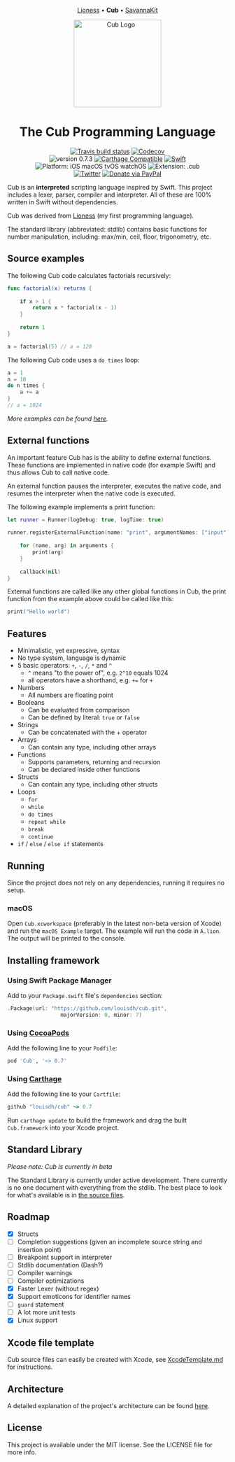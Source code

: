 <p align="center">
  <a href="https://github.com/louisdh/lioness">Lioness</a> &bull;
  <b> Cub </b> &bull;
  <a href="https://github.com/louisdh/savannakit">SavannaKit</a>
</p>

<p align="center">
<img src="docs/resources/readme/logo@2x.png" alt="Cub Logo" height="200px">
</p>

<h1 align="center">The Cub Programming Language</h1>

<p align="center">
<a href="https://travis-ci.org/louisdh/cub"><img src="https://travis-ci.org/louisdh/cub.svg?branch=master" alt="Travis build status"/></a>
<a href="https://codecov.io/gh/louisdh/cub"><img src="https://codecov.io/gh/louisdh/cub/branch/master/graph/badge.svg" alt="Codecov"/></a>
<br>
<img src="https://img.shields.io/badge/version-0.7.3-blue.svg" style="max-height: 300px;" alt="version 0.7.3">
<a href="https://github.com/Carthage/Carthage"><img src="https://img.shields.io/badge/Carthage-compatible-4bc51d.svg?style=flat" style="max-height: 300px;" alt="Carthage Compatible"/></a>
<a href="https://developer.apple.com/swift/"><img src="https://img.shields.io/badge/Swift-4.1-orange.svg?style=flat" style="max-height: 300px;" alt="Swift"/></a>
<img src="https://img.shields.io/badge/Platforms-iOS%20%7C%20macOS%20%7C%20tvOS%20%7C%20watchOS%20%7C%20Linux-lightgrey.svg" style="max-height: 300px;" alt="Platform: iOS macOS tvOS watchOS">
<img src="https://img.shields.io/badge/extension-.cub-FF9C27.svg" style="max-height: 300px;" alt="Extension: .cub">
<br>
<a href="http://twitter.com/LouisDhauwe"><img src="https://img.shields.io/badge/Twitter-@LouisDhauwe-blue.svg?style=flat" style="max-height: 300px;" alt="Twitter"/></a>
<a href="https://paypal.me/louisdhauwe"><img src="https://img.shields.io/badge/Donate-PayPal-green.svg?style=flat" alt="Donate via PayPal"/></a>
</p>

Cub is an **interpreted** scripting language inspired by Swift. This project includes a lexer, parser, compiler and interpreter. All of these are 100% written in Swift without dependencies. 

Cub was derived from [Lioness](https://github.com/louisdh/lioness) (my first programming language).

The standard library (abbreviated: stdlib) contains basic functions for number manipulation, including: max/min, ceil, floor, trigonometry, etc.


## Source examples
The following Cub code calculates factorials recursively:

```swift
func factorial(x) returns {
	
    if x > 1 {
        return x * factorial(x - 1)
    }
	
    return 1
}

a = factorial(5) // a = 120
```

The following Cub code uses a ```do times``` loop:

```swift
a = 1
n = 10
do n times {
    a += a
}
// a = 1024
```

*More examples can be found [here](Source%20examples).*

## External functions
An important feature Cub has is the ability to define external functions. These functions are implemented in native code (for example Swift) and thus allows Cub to call native code.

An external function pauses the interpreter, executes the native code, and resumes the interpreter when the native code is executed.

The following example implements a print function:

```swift
let runner = Runner(logDebug: true, logTime: true)
		
runner.registerExternalFunction(name: "print", argumentNames: ["input"], returns: true) { (arguments, callback) in
			
	for (name, arg) in arguments {
		print(arg)
	}
			
	callback(nil)
}

```

External functions are called like any other global functions in Cub, the print function from the example above could be called like this:

```swift
print("Hello world")
```


## Features

* Minimalistic, yet expressive, syntax
* No type system, language is dynamic
* 5 basic operators: ```+```, ```-```, ```/```, ```*``` and ```^```
	* ```^``` means "to the power of", e.g. ```2^10``` equals 1024
	* all operators have a shorthand, e.g. ```+=``` for ```+```
* Numbers
	* All numbers are floating point 
* Booleans
	* Can be evaluated from comparison
	* Can be defined by literal: ```true``` or ```false``` 
* Strings
	* Can be concatenated with the + operator 
* Arrays
	* Can contain any type, including other arrays  
* Functions
	* Supports parameters, returning and recursion 
	* Can be declared inside other functions
* Structs
	* Can contain any type, including other structs  
* Loops
	* ```for```
	* ```while```
	* ```do times```
	* ```repeat while```
	* ```break```
	* ```continue```
* ```if``` / ```else``` / ```else if``` statements

## Running
Since the project does not rely on any dependencies, running it requires no setup. 

### macOS
Open ```Cub.xcworkspace``` (preferably in the latest non-beta version of Xcode) and run the ```macOS Example``` target. The example will run the code in ```A.lion```. The output will be printed to the console.

## Installing framework
 
### Using Swift Package Manager

Add to your `Package.swift` file's `dependencies` section:

```swift
.Package(url: "https://github.com/louisdh/cub.git",
		         majorVersion: 0, minor: 7)
```

### Using [CocoaPods](http://cocoapods.org)

Add the following line to your ```Podfile```:

```ruby
pod 'Cub', '~> 0.7'
```

### Using [Carthage](https://github.com/Carthage/Carthage)
Add the following line to your ```Cartfile```:

```ruby
github "louisdh/cub" ~> 0.7
```
Run ```carthage update``` to build the framework and drag the built ```Cub.framework``` into your Xcode project.


## Standard Library
*Please note: Cub is currently in beta*

The Standard Library is currently under active development. There currently is no one document with everything from the stdlib. The best place to look for what's available is in [the source files](Sources/Cub/Standard%20Library/Sources/).

## Roadmap
- [x] Structs
- [ ] Completion suggestions  (given an incomplete source string and insertion point)
- [ ] Breakpoint support in interpreter
- [ ] Stdlib documentation (Dash?)
- [ ] Compiler warnings
- [ ] Compiler optimizations
- [x] Faster Lexer (without regex)
- [x] Support emoticons for identifier names
- [ ] ```guard``` statement
- [ ] A lot more unit tests
- [x] Linux support

## Xcode file template
Cub source files can easily be created with Xcode, see [XcodeTemplate.md](XcodeTemplate.md) for instructions.


## Architecture
A detailed explanation of the project's architecture can be found [here](docs/Architecture.md).

## License

This project is available under the MIT license. See the LICENSE file for more info.

